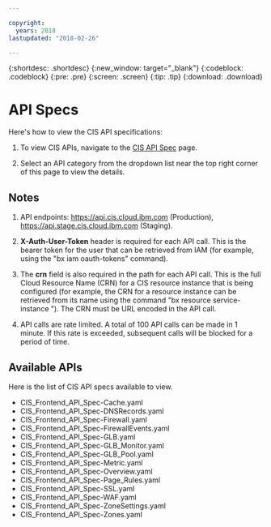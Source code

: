 ```yaml
---

copyright:
  years: 2018
lastupdated: "2018-02-26"

---
```


{:shortdesc: .shortdesc}
{:new_window: target="_blank"}
{:codeblock: .codeblock}
{:pre: .pre}
{:screen: .screen}
{:tip: .tip}
{:download: .download}

# API Specs

Here's how to view the CIS API specifications: 

1. To view CIS APIs, navigate to the [CIS API Spec](https://pages.github.ibm.com/NetworkTribe/cis-api-spec/#/) page. 

2. Select an API category from the dropdown list near the top right corner of this page to view the details.


## Notes

1. API endpoints: https://api.cis.cloud.ibm.com (Production), https://api.stage.cis.cloud.ibm.com (Staging).

2. **X-Auth-User-Token** header is required for each API call. This is the bearer token for the user that can be retrieved from IAM (for example, using the "bx iam oauth-tokens" command).

3. The **crn** field is also required in the path for each API call. This is the full Cloud Resource Name (CRN) for a CIS resource instance that is being configured (for example, the CRN for a resource instance can be retrieved from its name using the command "bx resource service-instance <instance-name>"). The CRN must be URL encoded in the API call.

4. API calls are rate limited. A total of 100 API calls can be made in 1 minute. If this rate is exceeded, subsequent calls will be blocked for a period of time.

## Available APIs

Here is the list of CIS API specs available to view.

* CIS_Frontend_API_Spec-Cache.yaml
* CIS_Frontend_API_Spec-DNSRecords.yaml
* CIS_Frontend_API_Spec-Firewall.yaml
* CIS_Frontend_API_Spec-FirewallEvents.yaml
* CIS_Frontend_API_Spec-GLB.yaml
* CIS_Frontend_API_Spec-GLB_Monitor.yaml
* CIS_Frontend_API_Spec-GLB_Pool.yaml
* CIS_Frontend_API_Spec-Metric.yaml
* CIS_Frontend_API_Spec-Overview.yaml
* CIS_Frontend_API_Spec-Page_Rules.yaml
* CIS_Frontend_API_Spec-SSL.yaml
* CIS_Frontend_API_Spec-WAF.yaml
* CIS_Frontend_API_Spec-ZoneSettings.yaml
* CIS_Frontend_API_Spec-Zones.yaml
